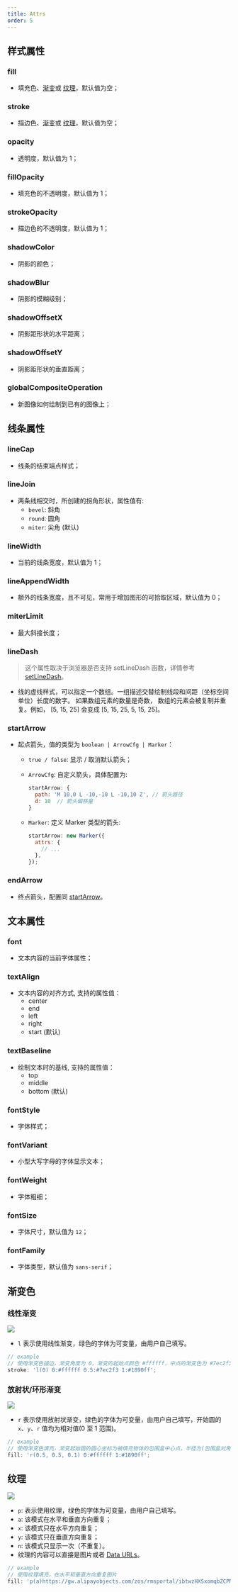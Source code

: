 ```yaml
---
title: Attrs
order: 5
---
```


## 样式属性

### fill

- 填充色、[渐变](/zh/docs/api/shape/attrs/#渐变色)或 [纹理](/zh/docs/api/shape/attrs/#纹理)，默认值为空；

### stroke

- 描边色、[渐变](/zh/docs/api/shape/attrs/#渐变色)或 [纹理](/zh/docs/api/shape/attrs/#纹理)，默认值为空；

### opacity

- 透明度，默认值为 1；

### fillOpacity

- 填充色的不透明度，默认值为 1；

### strokeOpacity

- 描边色的不透明度，默认值为 1；

### shadowColor

- 阴影的颜色；

### shadowBlur

- 阴影的模糊级别；

### shadowOffsetX

- 阴影距形状的水平距离；

### shadowOffsetY

- 阴影距形状的垂直距离；

### globalCompositeOperation

- 新图像如何绘制到已有的图像上；

## 线条属性

### lineCap

- 线条的结束端点样式；

### lineJoin

- 两条线相交时，所创建的拐角形状，属性值有:
  - `bevel`: 斜角
  - `round`: 圆角
  - `miter`: 尖角 (默认)

### lineWidth

- 当前的线条宽度，默认值为 1；

### lineAppendWidth

- 额外的线条宽度，且不可见，常用于增加图形的可拾取区域，默认值为 0；

### miterLimit

- 最大斜接长度；

### lineDash

> 这个属性取决于浏览器是否支持 setLineDash 函数，详情参考 [setLineDash](https://developer.mozilla.org/en-US/docs/Web/API/CanvasRenderingContext2D/setLineDash)。

- 线的虚线样式，可以指定一个数组。一组描述交替绘制线段和间距（坐标空间单位）长度的数字。 如果数组元素的数量是奇数， 数组的元素会被复制并重复。例如， [5, 15, 25] 会变成 [5, 15, 25, 5, 15, 25]。

### startArrow

- 起点箭头，值的类型为 `boolean | ArrowCfg | Marker`：

  - `true / false`: 显示 / 取消默认箭头；
  - `ArrowCfg`: 自定义箭头，具体配置为:

    ```js
    startArrow: {
      path: 'M 10,0 L -10,-10 L -10,10 Z', // 箭头路径
      d: 10  // 箭头偏移量
    }
    ```

  - `Marker`: 定义 Marker 类型的箭头:

    ```js
    startArrow: new Marker({
      attrs: {
        // ...
      },
    });
    ```

### endArrow

- 终点箭头，配置同 [startArrow](#startarrow)。

## 文本属性

### font

- 文本内容的当前字体属性；

### textAlign

- 文本内容的对齐方式, 支持的属性值：
  - center
  - end
  - left
  - right
  - start (默认)

### textBaseline

- 绘制文本时的基线, 支持的属性值：
  - top
  - middle
  - bottom (默认)

### fontStyle

- 字体样式；

### fontVariant

- 小型大写字母的字体显示文本；

### fontWeight

- 字体粗细；

### fontSize

- 字体尺寸，默认值为 `12`；

### fontFamily

- 字体类型，默认值为 `sans-serif`；

## 渐变色

### 线性渐变

![](https://gw.alipayobjects.com/mdn/rms_6ae20b/afts/img/A*Z5gpQL9ia9kAAAAAAAAAAABkARQnAQ)

- `l` 表示使用线性渐变，绿色的字体为可变量，由用户自己填写。

```js
// example
// 使用渐变色描边，渐变角度为 0，渐变的起始点颜色 #ffffff，中点的渐变色为 #7ec2f3，结束的渐变色为 #1890ff
stroke: 'l(0) 0:#ffffff 0.5:#7ec2f3 1:#1890ff';
```

### 放射状/环形渐变

![](https://gw.alipayobjects.com/mdn/rms_6ae20b/afts/img/A*9sc1SY2d_0AAAAAAAAAAAABkARQnAQ)

- `r` 表示使用放射状渐变，绿色的字体为可变量，由用户自己填写，开始圆的 `x`、`y`、`r` 值均为相对值(0 至 1 范围)。

```js
// example
// 使用渐变色填充，渐变起始圆的圆心坐标为被填充物体的包围盒中心点，半径为(包围盒对角线长度 / 2) 的 0.1 倍，渐变的起始点颜色 #ffffff，中点的渐变色为 #7ec2f3，结束的渐变色为 #1890ff
fill: 'r(0.5, 0.5, 0.1) 0:#ffffff 1:#1890ff';
```

## 纹理

![](https://gw.alipayobjects.com/mdn/rms_6ae20b/afts/img/A*8FjsSoqE1mYAAAAAAAAAAABkARQnAQ)

- `p`: 表示使用纹理，绿色的字体为可变量，由用户自己填写。
- `a`: 该模式在水平和垂直方向重复；
- `x`: 该模式只在水平方向重复；
- `y`: 该模式只在垂直方向重复；
- `n`: 该模式只显示一次（不重复）。
- 纹理的内容可以直接是图片或者 [Data URLs](https://developer.mozilla.org/en-US/docs/Web/HTTP/Basics_of_HTTP/Data_URIs)。

```js
// example
// 使用纹理填充，在水平和垂直方向重复图片
fill: 'p(a)https://gw.alipayobjects.com/zos/rmsportal/ibtwzHXSxomqbZCPMLqS.png';
```
